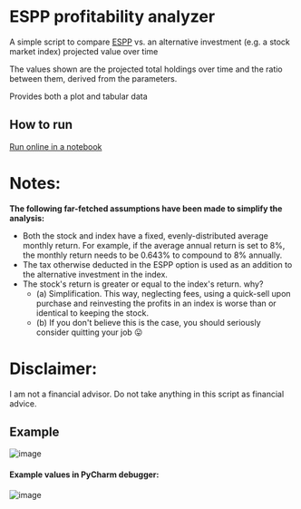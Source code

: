 # ESPP profitability analyzer
A simple script to compare [ESPP](https://www.investopedia.com/terms/e/espp.asp#:~:text=What%20Is%20an%20Employee%20Stock,date%20and%20the%20purchase%20date.) vs. an alternative investment (e.g. a stock market index) projected value over time

The values shown are the projected total holdings over time and the ratio between them, derived from the parameters.

Provides both a plot and tabular data

## How to run
[Run online in a notebook](https://datalore.jetbrains.com/notebook/L5aLk8hKwv2yIZSG9YzZRV/kHifqtHaqFr1wYtTncq8Lw/)

# Notes:
__The following far-fetched assumptions have been made to simplify the analysis:__
* Both the stock and index have a fixed, evenly-distributed average monthly return. For example, if the average annual return is set to 8%, the monthly return needs to be 0.643% to compound to 8% annually.
* The tax otherwise deducted in the ESPP option is used as an addition to the alternative investment in the index.
* The stock's return is greater or equal to the index's return. why? 
    * (a) Simplification. This way, neglecting fees, using a quick-sell upon purchase and reinvesting the profits in an index is worse than or identical to keeping the stock. 
    * (b) If you don't believe this is the case, you should seriously consider quitting your job 😛
	
# Disclaimer:
I am not a financial advisor. Do not take anything in this script as financial advice.

## Example
![image](https://user-images.githubusercontent.com/20489303/171939232-bfa9fadc-8f13-47ca-9e4f-728aa14398c3.png)

#### Example values in PyCharm debugger:
![image](https://user-images.githubusercontent.com/20489303/172056516-0a904a0b-e492-4529-8757-5df597762511.png)

